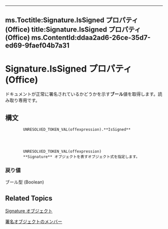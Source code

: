 

---
ms.Toctitle:Signature.IsSigned プロパティ (Office)
title:Signature.IsSigned プロパティ (Office)
ms.ContentId:ddaa2ad6-26ce-35d7-ed69-9faef04b7a31
---
# Signature.IsSigned プロパティ (Office)




ドキュメントが正常に署名されているかどうかを示す**ブール**値を取得します。読み取り専用です。

## 構文

            UNRESOLVED_TOKEN_VAL(offexpression).**IsSigned**




            UNRESOLVED_TOKEN_VAL(offexpression)
            **Signature** オブジェクトを表すオブジェクト式を指定します。

### 戻り値
ブール型 (Boolean)





## Related Topics

[Signature オブジェクト](574d246b-95cd-e4da-081b-4540387662a0.md)

[署名オブジェクトのメンバー](1054db23-fe1c-f81f-e44b-d8c2c82ca7fa.md)





